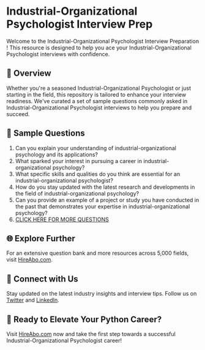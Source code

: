 # Industrial-Organizational Psychologist Interview Prep

Welcome to the Industrial-Organizational Psychologist Interview Preparation ! This resource is designed to help you ace your Industrial-Organizational Psychologist interviews with confidence.

## 🚀 Overview

Whether you're a seasoned Industrial-Organizational Psychologist or just starting in the field, this repository is tailored to enhance your interview readiness. We've curated a set of sample questions commonly asked in Industrial-Organizational Psychologist interviews to help you prepare and succeed.

## 📝 Sample Questions

1. Can you explain your understanding of industrial-organizational psychology and its applications?
2. What sparked your interest in pursuing a career in industrial-organizational psychology?
3. What specific skills and qualities do you think are essential for an industrial-organizational psychologist?
4. How do you stay updated with the latest research and developments in the field of industrial-organizational psychology?
5. Can you provide an example of a project or study you have conducted in the past that demonstrates your expertise in industrial-organizational psychology?
6. [CLICK HERE FOR MORE QUESTIONS](https://hireabo.com/job/7_0_4/IndustrialOrganizational%20Psychologist)

## 🌐 Explore Further

For an extensive question bank and more resources across 5,000 fields, visit [HireAbo.com](https://www.hireabo.com).

## 📱 Connect with Us

Stay updated on the latest industry insights and interview tips. Follow us on [Twitter](https://twitter.com/hireabo) and [LinkedIn](https://www.linkedin.com/in/hire-abo-3609972a8/).

## 🚀 Ready to Elevate Your Python Career?

Visit [HireAbo.com](https://www.hireabo.com) now and take the first step towards a successful Industrial-Organizational Psychologist career!